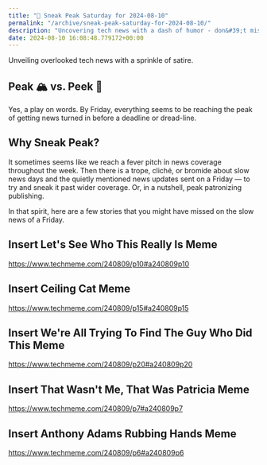 ```yaml
---
title: "🔮 Sneak Peak Saturday for 2024-08-10"
permalink: "/archive/sneak-peak-saturday-for-2024-08-10/"
description: "Uncovering tech news with a dash of humor - don&#39;t miss these Friday finds!"
date: 2024-08-10 16:08:48.779172+00:00
---
```


<p style="text-align: start">Unveiling overlooked tech news with a sprinkle of satire.</p><h2 style="text-align: start">Peak 🏔️ vs. Peek 👀</h2><p style="text-align: start">Yes, a play on words. By Friday, everything seems to be reaching the peak of getting news turned in before a deadline or dread-line.</p><h2 style="text-align: start">Why Sneak Peak?</h2><p style="text-align: start">It sometimes seems like we reach a fever pitch in news coverage throughout the week. Then there is a trope, cliché, or bromide about slow news days and the quietly mentioned news updates sent on a Friday — to try and sneak it past wider coverage. Or, in a nutshell, peak patronizing publishing.</p><p style="text-align: start">In that spirit, here are a few stories that you might have missed on the slow news of a Friday.</p><h2>Insert Let's See Who This Really Is Meme</h2><p><a target="_blank" rel="noopener noreferrer nofollow" href="https://www.techmeme.com/240809/p10#a240809p10">https://www.techmeme.com/240809/p10#a240809p10</a></p><h2>Insert Ceiling Cat Meme</h2><p><a target="_blank" rel="noopener noreferrer nofollow" href="https://www.techmeme.com/240809/p15#a240809p15">https://www.techmeme.com/240809/p15#a240809p15</a></p><h2>Insert We're All Trying To Find The Guy Who Did This Meme</h2><p><a target="_blank" rel="noopener noreferrer nofollow" href="https://www.techmeme.com/240809/p20#a240809p20">https://www.techmeme.com/240809/p20#a240809p20</a></p><h2>Insert That Wasn't Me, That Was Patricia Meme</h2><p><a target="_blank" rel="noopener noreferrer nofollow" href="https://www.techmeme.com/240809/p7#a240809p7">https://www.techmeme.com/240809/p7#a240809p7</a></p><h2>Insert Anthony Adams Rubbing Hands Meme</h2><p><a target="_blank" rel="noopener noreferrer nofollow" href="https://www.techmeme.com/240809/p6#a240809p6">https://www.techmeme.com/240809/p6#a240809p6</a></p><p></p><p></p><p></p>